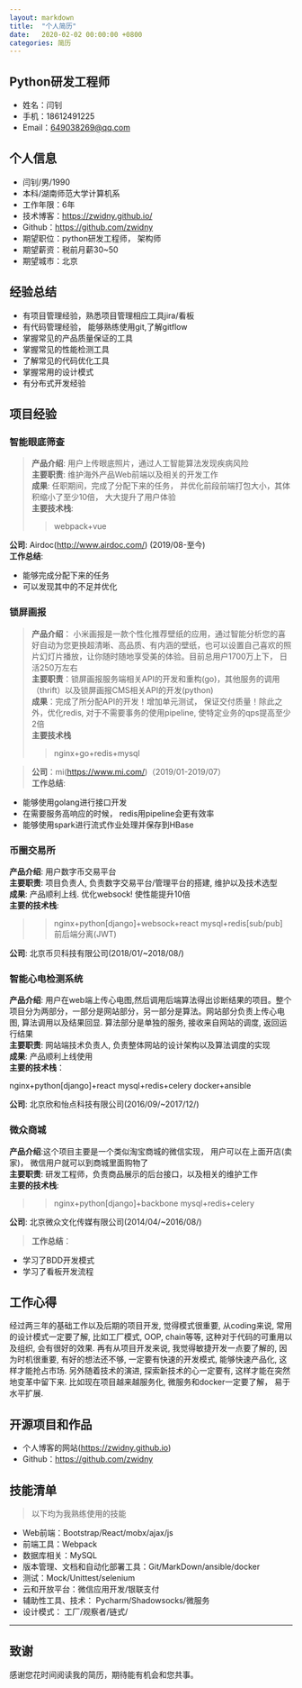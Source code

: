 ```yaml
---
layout: markdown
title:  "个人简历"
date:   2020-02-02 00:00:00 +0800
categories: 简历
---
```


## Python研发工程师

- 姓名：闫钊
- 手机：18612491225
- Email：649038269@qq.com

## 个人信息
 - 闫钊/男/1990 
 - 本科/湖南师范大学计算机系 
 - 工作年限：6年
 - 技术博客：https://zwidny.github.io/
 - Github：https://github.com/zwidny
 - 期望职位：python研发工程师， 架构师
 - 期望薪资：税前月薪30~50
 - 期望城市：北京
 
## 经验总结

- 有项目管理经验，熟悉项目管理相应工具jira/看板
- 有代码管理经验， 能够熟练使用git,了解gitflow
- 掌握常见的产品质量保证的工具
- 掌握常见的性能检测工具
- 了解常见的代码优化工具
- 掌握常用的设计模式
- 有分布式开发经验



## 项目经验

### 智能眼底筛查

>**产品介绍**: 用户上传眼底照片，通过人工智能算法发现疾病风险  
**主要职责**: 维护海外产品Web前端以及相关的开发工作  
**成果**: 任职期间，完成了分配下来的任务， 并优化前段前端打包大小，其体积缩小了至少10倍， 大大提升了用户体验  
**主要技术栈**:
>> webpack+vue
>
**公司**:  Airdoc(http://www.airdoc.com/) (2019/08-至今)  
**工作总结**:  
   + 能够完成分配下来的任务
   + 可以发现其中的不足并优化


### 锁屏画报
>**产品介绍**： 小米画报是一款个性化推荐壁纸的应用，通过智能分析您的喜好自动为您更换超清晰、高品质、有内涵的壁纸，也可以设置自己喜欢的照片幻灯片播放，让你随时随地享受美的体验。目前总用户1700万上下， 日活250万左右  
**主要职责**：锁屏画报服务端相关API的开发和重构(go)，其他服务的调用（thrift）以及锁屏画报CMS相关API的开发(python)  
**成果**：完成了所分配API的开发！增加单元测试， 保证交付质量！除此之外，优化redis, 对于不需要事务的使用pipeline, 使特定业务的qps提高至少2倍   
>**主要技术栈**  
>> nginx+go+redis+mysql

> **公司**：mi(https://www.mi.com/)（2019/01-2019/07）    
> **工作总结**:  
  + 能够使用golang进行接口开发
  + 在需要服务高响应的时候， redis用pipeline会更有效率
  + 能够使用spark进行流式作业处理并保存到HBase
  
### 币圈交易所
> 
**产品介绍**: 用户数字币交易平台  
**主要职责**: 项目负责人, 负责数字交易平台/管理平台的搭建, 维护以及技术选型  
**成果**: 产品顺利上线. 优化websock! 使性能提升10倍  
**主要的技术栈**:  
>> nginx+python[django]+websock+react
   mysql+redis[sub/pub]
   前后端分离(JWT)
>
**公司**: 北京币贝科技有限公司(2018/01/~2018/08/)  

### 智能心电检测系统
> 
**产品介绍**:  用户在web端上传心电图,然后调用后端算法得出诊断结果的项目。整个项目分为两部分，一部分是网站部分，另一部分是算法。网站部分负责上传心电图, 算法调用以及结果回显. 算法部分是单独的服务, 接收来自网站的调度, 返回运行结果  
**主要职责**: 网站端技术负责人, 负责整体网站的设计架构以及算法调度的实现  
**成果**: 产品顺利上线使用  
**主要的技术栈**：
>> 
nginx+python[django]+react
mysql+redis+celery
docker+ansible
>
**公司**: 北京欣和怡点科技有限公司(2016/09/~2017/12/)

### 微众商城
> 
**产品介绍**:这个项目主要是一个类似淘宝商城的微信实现， 用户可以在上面开店(卖家)， 微信用户就可以到商城里面购物了  
**主要职责**: 研发工程师，负责商品展示的后台接口，以及相关的维护工作  
**主要的技术栈**:  
>>nginx+python[django]+backbone
mysql+redis+celery
>
**公司**: 北京微众文化传媒有限公司(2014/04/~2016/08/)  
> **工作总结**： 
+ 学习了BDD开发模式
+ 学习了看板开发流程

    
    
## 工作心得
经过两三年的基础工作以及后期的项目开发, 觉得模式很重要, 从coding来说, 常用的设计模式一定要了解, 比如工厂模式, OOP, chain等等, 这种对于代码的可重用以及组织, 会有很好的效果. 再有从项目开发来说, 我觉得敏捷开发一点要了解的, 因为时机很重要, 有好的想法还不够, 一定要有快速的开发模式, 能够快速产品化, 这样才能抢占市场. 另外随着技术的演进, 探索新技术的心一定要有, 这样才能在突然地变革中留下来. 比如现在项目越来越服务化, 微服务和docker一定要了解， 易于水平扩展.
  
## 开源项目和作品
+ 个人博客的网站(https://zwidny.github.io)
+ Github：https://github.com/zwidny

## 技能清单
> 以下均为我熟练使用的技能
>
- Web前端：Bootstrap/React/mobx/ajax/js
- 前端工具：Webpack
- 数据库相关：MySQL
- 版本管理、文档和自动化部署工具：Git/MarkDown/ansible/docker
- 测试：Mock/Unittest/selenium
- 云和开放平台：微信应用开发/银联支付
- 辅助性工具、技术： Pycharm/Shadowsocks/微服务
- 设计模式： 工厂/观察者/链式/

---      
## 致谢
感谢您花时间阅读我的简历，期待能有机会和您共事。
